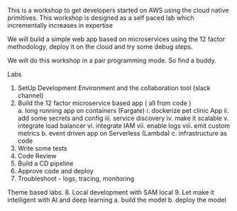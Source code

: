 This is a workshop to get developers started on AWS using the cloud native primitives. This workshop is designed as a self paced lab which incrementally increases in expertise

We will build a simple web app based on microservices using the 12 factor methodology, deploy it on the cloud and try some debug steps.

We will do this workshop in a pair programming mode. So find a buddy.

Labs

1. SetUp Development Environment and the collaboration tool (slack channel)
2. Build the 12 factor microservice based app ( all from code )  
  a. long running app on containers  (Fargate)
   i. dockerize pet clinic App
   ii. add some secrets and config
   iii. service discovery
   iv. make it scalable
   v. integrate load balancer
   vi. integrate IAM
   vii. enable logs
   viii. emit custom metrics
  b. event driven app on Serverless (Lambda)
  c. infrastructure as code
3. Write some tests
4. Code Review
5. Build a CD pipeline
6. Approve code and deploy
7. Troubleshoot - logs, tracing, monitoring

Theme based labs.
8. Local development with SAM local
9. Let make it intelligent with AI and deep learning
   a. build the model
   b. deploy the model
